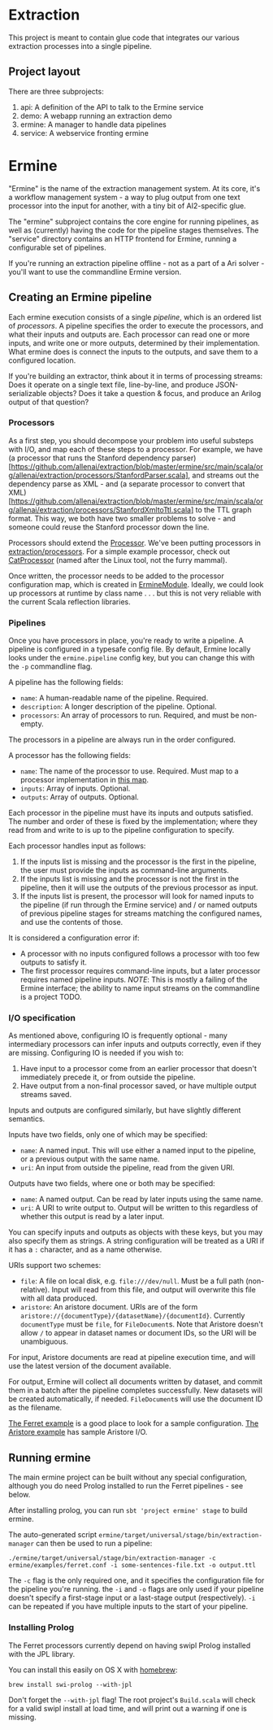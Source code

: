 # Extraction

This project is meant to contain glue code that integrates our various extraction processes into a single pipeline.

## Project layout

There are three subprojects:

1. api: A definition of the API to talk to the Ermine service
2. demo: A webapp running an extraction demo
3. ermine: A manager to handle data pipelines
4. service: A webservice fronting ermine

# Ermine

"Ermine" is the name of the extraction management system. At its core, it's a
workflow management system - a way to plug output from one text processor into
the input for another, with a tiny bit of AI2-specific glue.

The "ermine" subproject contains the core engine for running pipelines, as well
as (currently) having the code for the pipeline stages themselves. The
"service" directory contains an HTTP frontend for Ermine, running a
configurable set of pipelines.

If you're running an extraction pipeline offline - not as a part of a Ari solver - you'll want to use
the commandline Ermine version.

## Creating an Ermine pipeline

Each ermine execution consists of a single *pipeline*, which is an ordered list of *processors*. A pipeline specifies the order to execute the processors, and what their inputs and outputs are. Each processor can read one or more inputs, and write one or more outputs, determined by their implementation. What ermine does is connect the inputs to the outputs, and save them to a configured location.

If you're building an extractor, think about it in terms of processing streams:
Does it operate on a single text file, line-by-line, and produce
JSON-serializable objects? Does it take a question & focus, and produce an Arilog output of that
question?

### Processors

As a first step, you should decompose your problem into useful substeps with
I/O, and map each of these steps to a processor.  For example, we have
(a processor that runs the Stanford dependency parser)[https://github.com/allenai/extraction/blob/master/ermine/src/main/scala/org/allenai/extraction/processors/StanfordParser.scala], and streams out the
dependency parse as XML - and (a separate processor to convert that XML)[https://github.com/allenai/extraction/blob/master/ermine/src/main/scala/org/allenai/extraction/processors/StanfordXmltoTtl.scala] to the TTL graph
format. This way, we both have two smaller problems to solve - and someone
could reuse the Stanford processor down the line.

Processors should extend the [Processor](https://github.com/allenai/extraction/blob/master/ermine/src/main/scala/org/allenai/extraction/Processor.scala). We've been putting processors in [extraction/processors](https://github.com/allenai/extraction/blob/master/ermine/src/main/scala/org/allenai/extraction/processors/CatProcessor.scala).
For a simple example processor, check out [CatProcessor](https://github.com/allenai/extraction/blob/master/ermine/src/main/scala/org/allenai/extraction/processors/CatProcessor.scala) (named after the Linux tool, not the furry mammal).

Once written, the processor needs to be added to the processor configuration map, which is created in [ErmineModule](https://github.com/allenai/extraction/blob/master/ermine/src/main/scala/org/allenai/extraction/manager/ErmineModule.scala#L24). Ideally, we could look up processors at runtime by class name . . . but this is not very reliable with the current Scala reflection libraries.

### Pipelines

Once you have processors in place, you're ready to write a pipeline. A pipeline is configured in a
typesafe config file. By default, Ermine locally looks under the `ermine.pipeline` config key, but you can change this with the `-p` commandline flag.

A pipeline has the following fields:
* `name`: A human-readable name of the pipeline. Required.
* `description`: A longer description of the pipeline. Optional.
* `processors`: An array of processors to run. Required, and must be non-empty.

The processors in a pipeline are always run in the order configured.

A processor has the following fields:
* `name`: The name of the processor to use. Required. Must map to a processor implementation in [this map](https://github.com/allenai/extraction/blob/master/ermine/src/main/scala/org/allenai/extraction/manager/ErmineModule.scala#L24).
* `inputs`: Array of inputs. Optional.
* `outputs`: Array of outputs. Optional.

Each processor in the pipeline must have its inputs and outputs satisfied. The number and order of
these is fixed by the implementation; where they read from and write to is up
to the pipeline configuration to specify.

Each processor handles input as follows:
1. If the inputs list is missing and the processor is the first in the pipeline, the user must provide the inputs as command-line arguments.
2. If the inputs list is missing and the processor is not the first in the pipeline, then it will use the outputs of the previous processor as input. 
3. If the inputs list is present, the processor will look for named inputs to the pipeline (if run through the Ermine service) and / or named outputs of previous pipeline stages for streams matching the configured names, and use the contents of those.

It is considered a configuration error if:
* A processor with no inputs configured follows a processor with too few outputs to satisfy it.
* The first processor requires command-line inputs, but a later processor requires named pipeline inputs. *NOTE*: This is mostly a failing of the Ermine interface; the ability to name input streams on the commandline is a project TODO.

### I/O specification

As mentioned above, configuring IO is frequently optional - many intermediary processors can infer inputs and outputs correctly, even if they are missing. Configuring IO is needed if you wish to:

1. Have input to a processor come from an earlier processor that doesn't immediately precede it, or from outside the pipeline.
2. Have output from a non-final processor saved, or have multiple output streams saved.

Inputs and outputs are configured similarly, but have slightly different semantics.

Inputs have two fields, only one of which may be specified:
* `name`: A named input. This will use either a named input to the pipeline, or a previous output with the same name.
* `uri`: An input from outside the pipeline, read from the given URI.

Outputs have two fields, where one or both may be specified:
* `name`: A named output. Can be read by later inputs using the same name.
* `uri`: A URI to write output to. Output will be written to this regardless of whether this output is read by a later input.

You can specify inputs and outputs as objects with these keys, but you may also specify them as strings. A string configuration will be treated as a URI if it has a `:` character, and as a name otherwise.

URIs support two schemes:
* `file`: A file on local disk, e.g. `file:///dev/null`. Must be a full path (non-relative). Input will read from this file, and output will overwrite this file with all data produced.
* `aristore`: An aristore document. URIs are of the form `aristore://{documentType}/{datasetName}/{documentId}`. Currently `documentType` must be `file`, for `FileDocument`s. Note that Aristore doesn't allow `/` to appear in dataset names or document IDs, so the URI will be unambiguous.

For input, Aristore documents are read at pipeline execution time, and will use the latest version of the document available.

For output, Ermine will collect all documents written by dataset, and commit them in a batch after the pipeline completes successfully. New datasets will be created automatically, if needed. `FileDocument`s will use the document ID as the filename.


[The Ferret example](https://github.com/allenai/extraction/blob/master/ermine/examples/ferret.conf) is a good place to look for a sample configuration.
[The Aristore example](https://github.com/allenai/extraction/blob/master/ermine/examples/aristore.conf) has sample Aristore I/O.



## Running ermine

The main ermine project can be built without any special configuration, although you do need Prolog
installed to run the Ferret pipelines - see below.

After installing prolog, you can run `sbt 'project ermine' stage` to build ermine.

The auto-generated script `ermine/target/universal/stage/bin/extraction-manager` can then be used to run a pipeline:

`./ermine/target/universal/stage/bin/extraction-manager -c ermine/examples/ferret.conf -i some-sentences-file.txt -o output.ttl`

The `-c` flag is the only required one, and it specifies the configuration file for the pipeline you're running. the `-i` and `-o` flags are only used if your pipeline doesn't specify a first-stage input or a last-stage output (respectively). `-i` can be repeated if you have multiple inputs to the start of your pipeline.


### Installing Prolog

The Ferret processors currently depend on having swipl Prolog installed with the JPL library.

You can install this easily on OS X with [homebrew](http://brew.sh/):

`brew install swi-prolog --with-jpl`

Don't forget the `--with-jpl` flag! The root project's `Build.scala` will check for a valid swipl install at load time, and will print out a warning if one is missing.

